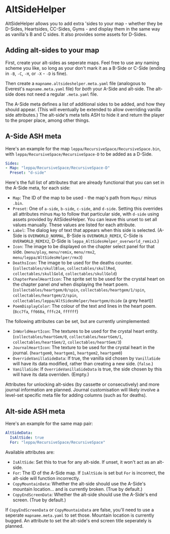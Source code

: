 # AltSideHelper
AltSideHelper allows you to add extra 'sides to your map - whether they be D-Sides, Heartsides, CC-Sides, Gyms - and display them in the same way as vanilla's B and C sides. It also provides some assets for D-Sides.

## Adding alt-sides to your map
First, create your alt-sides as seperate maps. Feel free to use any naming scheme you like, so long as your don't mark it as a B-Side or C-Side (ending in `-B`, `-C`, `-H`, or `-X` - `-D` is fine).

Then create a `mapname.altsideshelper.meta.yaml` file (analogous to Everest's `mapname.meta.yaml` file) for *both* your A-Side and alt-side. The alt-side does not need a regular `.meta.yaml` file.

The A-Side meta defines a list of additional sides to be added, and how they should appear. (This will eventually be extended to allow overriding vanilla side attributes.) The alt-side's meta tells ASH to hide it and return the player to the proper place, among other things.

## A-Side ASH meta

Here's an example for the map `leppa/RecursiveSpace/RecursiveSpace.bin`, with `leppa/RecursiveSpace/RecursiveSpace-D` to be added as a D-Side.
```yaml
Sides:
- Map: "leppa/RecursiveSpace/RecursiveSpace-D"
  Preset: "d-side"
```

Here's the full list of attributes that are already functional that you can set in the A-Side meta, for each side:
 - `Map`: The ID of the map to be used - the map's path from `Maps/` minus `.bin`.
 - `Preset`: One of `a-side`, `b-side`, `c-side`, and `d-side`. Setting this overrides all attributes minus `Map` to follow that particular side, with `d-side` using assets provided by AltSidesHelper. You can leave this unset to set all values manually. These values are listed for each attribute.
 - `Label`: The dialog key of text that appears when this side is selected. (A-Side is `OVERWORLD_NORMAL`, B-Side is `OVERWORLD_REMIX`, C-Side is `OVERWORLD_REMIX2`, D-Side is `leppa_AltSidesHelper_overworld_remix3`.)
 - `Icon`: The image to be displayed on the chapter select panel for that side. (`menu/play`, `menu/remix`, `menu/rmx2`, `menu/leppa/AltSidesHelper/rmx3`)
 - `DeathsIcon`: The image to be used for the deaths counter. (`collectables/skullBlue`, `collectables/skullRed`, `collectables/skullGold`, `collectables/skullGold`)
 - `ChapterPanelHeartIcon`: The sprite set to be used for the crystal heart on the chapter panel *and* when displaying the heart poem. (`collectables/heartgem/0/spin`, `collectables/heartgem/1/spin`, `collectables/heartgem/2/spin`, `collectables/leppa/AltSidesHelper/heartgem/dside` (a grey heart))
 - `PoemDisplayColor`: The colour of the text and lines in the heart poem. (`8cc7fa`, `ff668a`, `fffc24`, `ffffff`)

The following attributes can be set, but are currently unimplemented:
 - `InWorldHeartIcon`: The textures to be used for the crystal heart entity. (`collectables/heartGem/0`, `collectables/heartGem/1`, `collectables/heartGem/2`, `collectables/heartGem/3`)
 - `JournalHeartIcon`: The texture to be used for the crystal heart in the journal. (`heartgem0`, `heartgem1`, `heartgem2`, `heartgem0`)
 - `OverrideVanillaSideData`: If true, the vanilla sid chosen by `VanillaSide` will have its data modified, rather than creating a new side. (`false`.)
 - `VanillaSide`: If `OverrideVanillaSideData` is true, the side chosen by this will have its data overriden. (Empty.)

Attributes for unlocking alt-sides (by cassette or consecutively) and more journal information are planned. Journal customisation will likely involve a level-set specific meta file for adding columns (such as for deaths).

## Alt-side ASH meta

Here's an example for the same map pair:
```yaml
AltSideData:
  IsAltSide: true
  For: "leppa/RecursiveSpace/RecursiveSpace"
```

Available attributes are:
 - `IsAltSide`: Set this to true for any alt-side. If unset, it won't act as an alt-side.
 - `For`: The ID of the A-Side map. If `IsAltSide` is set but `For` is incorrect, the alt-side will function incorrectly.
 - `CopyMountainData`: Whether the alt-side should use the A-Side's mountain location... and is currently broken. (True by default.)
 - `CopyEndScreenData`: Whether the alt-side should use the A-Side's end screen. (True by default.)

If `CopyEndScreenData` or `CopyMountainData` are false, you'll need to use a seperate `mapname.meta.yaml` to set those. Mountain location is currently bugged. An attribute to set the alt-side's end screen title seperately is planned.
